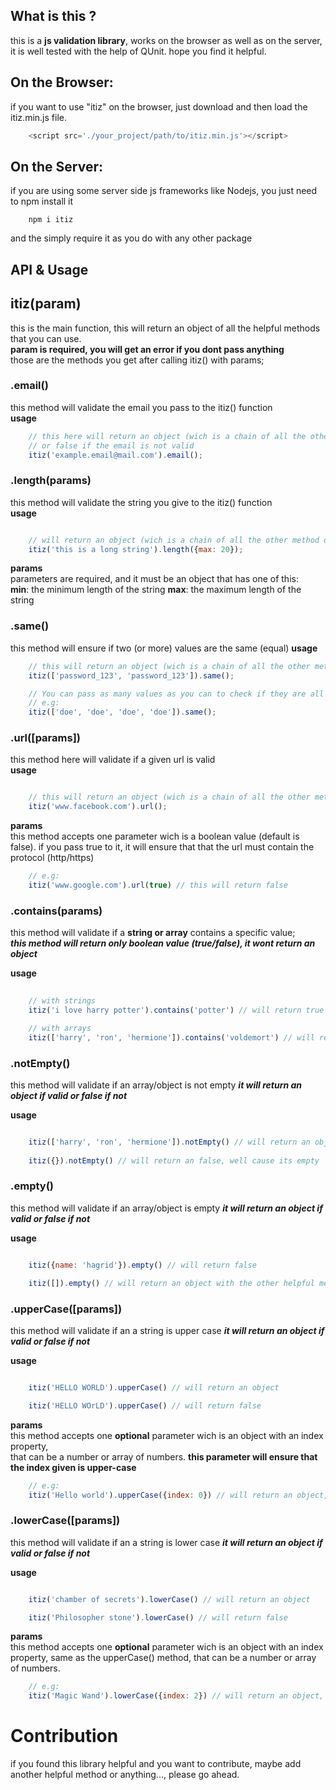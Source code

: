 ## What is this ?
this is a **js validation library**, works on the browser as well as on the server, it is well tested with the help of QUnit.
hope you find it helpful.

## On the Browser:
if you want to use "itiz" on the browser, just download and then load the itiz.min.js file.

```js
    <script src='./your_project/path/to/itiz.min.js'></script> 
```

## On the Server:
if you are using some server side js frameworks like Nodejs, you just need to npm install it
```
    npm i itiz 
```
and the simply require it as you do with any other package


## API & Usage

## itiz(param)
this is the main function, this will return an object of all the helpful methods that you can use.</br>
**param is required, you will get an error if you dont pass anything**</br>
those are the methods you get after calling itiz() with params;

### .email()
this method will validate the email you pass to the itiz() function </br>
**usage**
```js
    // this here will return an object (wich is a chain of all the other method,
    // or false if the email is not valid
    itiz('example.email@mail.com').email();
```

### .length(params)
this method will validate the string you give to the itiz() function </br>
**usage**
```js

    // will return an object (wich is a chain of all the other method or false if itiz not valid
    itiz('this is a long string').length({max: 20});

```

**params** </br>
parameters are required, and it must be an object that has one of this: </br>
**min**: the minimum length of the string
**max**: the maximum length of the string

### .same()
this method will ensure if two (or more) values are the same (equal)
**usage**
```js
    // this will return an object (wich is a chain of all the other method or false if the two values are not the same
    itiz(['password_123', 'password_123']).same();

    // You can pass as many values as you can to check if they are all the same
    // e.g:
    itiz(['doe', 'doe', 'doe', 'doe']).same();
```

### .url([params])
this method here will validate if a given url is valid </br>
**usage**
```js

    // this will return an object (wich is a chain of all the other method or false if the two values are not the same
    itiz('www.facebook.com').url();

```

**params** </br>
this method accepts one parameter wich is a boolean value (default is false).
if you pass true to it, it will ensure that that the url must contain the protocol (http/https)
```js
    // e.g:
    itiz('www.google.com').url(true) // this will return false
```

### .contains(params)
this method will validate if a **string or array** contains a specific value; </br>
***this method will return only boolean value (true/false), it wont return an object*** </br>

**usage**
```js
    
    // with strings
    itiz('i love harry potter').contains('potter') // will return true

    // with arrays
    itiz(['harry', 'ron', 'hermione']).contains('voldemort') // will return false

```

### .notEmpty()
this method will validate if an array/object is not empty
***it will return an object if valid or false if not*** </br>

**usage**
```js

    itiz(['harry', 'ron', 'hermione']).notEmpty() // will return an object with the other helpful methods
    
    itiz({}).notEmpty() // will return an false, well cause its empty

```


### .empty()
this method will validate if an array/object is empty
***it will return an object if valid or false if not*** </br>

**usage**
```js

    itiz({name: 'hagrid'}).empty() // will return false

    itiz([]).empty() // will return an object with the other helpful methods

```


### .upperCase([params])
this method will validate if an a string is upper case 
***it will return an object if valid or false if not*** </br>

**usage**
```js

    itiz('HELLO WORLD').upperCase() // will return an object

    itiz('HELLO WOrLD').upperCase() // will return false

```

**params** </br>
this method accepts one **optional** parameter wich is an object with an index property,</br>
that can be a number or array of numbers. **this parameter will ensure that the index given is upper-case**

```js
    // e.g:
    itiz('Hello world').upperCase({index: 0}) // will return an object, cause its valid :)
```

### .lowerCase([params])
this method will validate if an a string is lower case 
***it will return an object if valid or false if not*** </br>

**usage**
```js

    itiz('chamber of secrets').lowerCase() // will return an object

    itiz('Philosopher stone').lowerCase() // will return false

```

**params** </br>
this method accepts one **optional** parameter wich is an object with an index property, same as the upperCase() method, 
that can be a number or array of numbers.

```js
    // e.g:
    itiz('Magic Wand').lowerCase({index: 2}) // will return an object, cause its valid :)
```

# Contribution
if you found this library helpful and you want to contribute, maybe add another helpful method or anything..., please go ahead.

